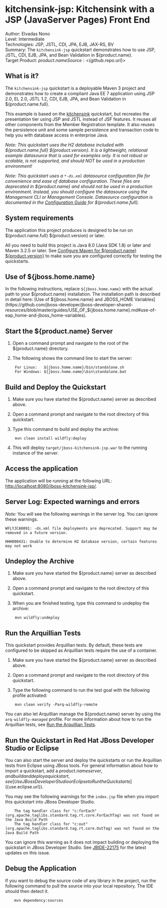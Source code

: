 kitchensink-jsp: Kitchensink with a JSP (JavaServer Pages) Front End
====================================================================
Author: Elvadas Nono  
Level: Intermediate  
Technologies: JSP, JSTL, CDI, JPA, EJB, JAX-RS, BV  
Summary: The `kitchensink-jsp` quickstart demonstrates how to use JSP, JSTL, CDI, EJB, JPA, and Bean Validation in ${product.name}.  
Target Product: ${product.name}  
Source: <${github.repo.url}>  

What is it?
-----------

The `kitchensink-jsp` quickstart is a deployable Maven 3 project and demonstrates how to create a compliant Java EE 7 application using JSP 2.0, EL 2.0, JSTL 1.2, CDI, EJB, JPA, and Bean Validation in ${product.name.full}. 

This example is based on the [kitchensink](../kitchensink/README.md) quickstart, but recreates the presentation tier using JSP and JSTL instead of JSF features. It reuses all other components from the Member Registration template. It also reuses the persistence unit and some sample persistence and transaction code to help you with database access in enterprise Java. 

_Note: This quickstart uses the H2 database included with ${product.name.full} ${product.version}. It is a lightweight, relational example datasource that is used for examples only. It is not robust or scalable, is not supported, and should NOT be used in a production environment!_
  
_Note: This quickstart uses a `*-ds.xml` datasource configuration file for convenience and ease of database configuration. These files are deprecated in ${product.name} and should not be used in a production environment. Instead, you should configure the datasource using the Management CLI or Management Console. Datasource configuration is documented in the [Configuration Guide](https://access.redhat.com/documentation/en/red-hat-jboss-enterprise-application-platform/) for ${product.name.full}._


System requirements
-------------------

The application this project produces is designed to be run on ${product.name.full} ${product.version} or later. 

All you need to build this project is Java 8.0 (Java SDK 1.8) or later and Maven 3.2.5 or later. See [Configure Maven for ${product.name} ${product.version}](https://github.com/jboss-developer/jboss-developer-shared-resources/blob/master/guides/CONFIGURE_MAVEN_JBOSS_EAP7.md#configure-maven-to-build-and-deploy-the-quickstarts) to make sure you are configured correctly for testing the quickstarts.


Use of ${jboss.home.name}
---------------

In the following instructions, replace `${jboss.home.name}` with the actual path to your ${product.name} installation. The installation path is described in detail here: [Use of ${jboss.home.name} and JBOSS_HOME Variables](https://github.com/jboss-developer/jboss-developer-shared-resources/blob/master/guides/USE_OF_${jboss.home.name}.md#use-of-eap_home-and-jboss_home-variables).


Start the ${product.name} Server
-------------------------

1. Open a command prompt and navigate to the root of the ${product.name} directory.
2. The following shows the command line to start the server:

        For Linux:   ${jboss.home.name}/bin/standalone.sh
        For Windows: ${jboss.home.name}\bin\standalone.bat

 
Build and Deploy the Quickstart
-------------------------

1. Make sure you have started the ${product.name} server as described above.
2. Open a command prompt and navigate to the root directory of this quickstart.
3. Type this command to build and deploy the archive:

        mvn clean install wildfly:deploy

4. This will deploy `target/jboss-kitchensink-jsp.war` to the running instance of the server.

Access the application 
---------------------

The application will be running at the following URL: <http://localhost:8080/jboss-kitchensink-jsp/>.


Server Log: Expected warnings and errors
-----------------------------------

_Note:_ You will see the following warnings in the server log. You can ignore these warnings.

    WFLYJCA0091: -ds.xml file deployments are deprecated. Support may be removed in a future version.

    HHH000431: Unable to determine H2 database version, certain features may not work

Undeploy the Archive
--------------------

1. Make sure you have started the ${product.name} server as described above.
2. Open a command prompt and navigate to the root directory of this quickstart.
3. When you are finished testing, type this command to undeploy the archive:

        mvn wildfly:undeploy


Run the Arquillian Tests 
-------------------------

This quickstart provides Arquillian tests. By default, these tests are configured to be skipped as Arquillian tests require the use of a container. 

1. Make sure you have started the ${product.name} server as described above.
2. Open a command prompt and navigate to the root directory of this quickstart.
3. Type the following command to run the test goal with the following profile activated:

        mvn clean verify -Parq-wildfly-remote 

You can also let Arquillian manage the ${product.name} server by using the `arq-wildfly-managed` profile. For more information about how to run the Arquillian tests, see [Run the Arquillian Tests](https://github.com/jboss-developer/jboss-developer-shared-resources/blob/master/guides/RUN_ARQUILLIAN_TESTS.md#run-the-arquillian-tests).


Run the Quickstart in Red Hat JBoss Developer Studio or Eclipse
-------------------------------------
You can also start the server and deploy the quickstarts or run the Arquillian tests from Eclipse using JBoss tools. For general information about how to import a quickstart, add a ${product.name} server, and build and deploy a quickstart, see [Use JBoss Developer Studio or Eclipse to Run the Quickstarts](${use.eclipse.url}). 

You may see the following warnings for the `index.jsp` file when you import this quickstart into JBoss Developer Studio.

        The tag handler class for "c:forEach" (org.apache.taglibs.standard.tag.rt.core.ForEachTag) was not found on the Java Build Path
        The tag handler class for "c:out" (org.apache.taglibs.standard.tag.rt.core.OutTag) was not found on the Java Build Path

You can ignore this warning as it does not impact building or deploying the quickstart in JBoss Developer Studio. See [JBIDE-22175](https://issues.jboss.org/browse/JBIDE-22175) for the latest updates on this issue.


Debug the Application
------------------------------------

If you want to debug the source code of any library in the project, run the following command to pull the source into your local repository. The IDE should then detect it.

        mvn dependency:sources



